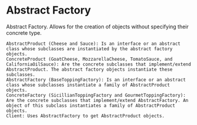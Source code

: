 # Abstract Factory

Abstract Factory. Allows for the creation of objects without specifying their concrete type.
 

    AbstractProduct (Cheese and Sauce): Is an interface or an abstract class whose subclasses are instantiated by the abstract factory objects.
    ConcreteProduct (GoatCheese, MozzarellaCheese, TomatoSauce, and CaliforniaOilSauce): Are the concrete subclasses that implement/extend AbstractProduct. The abstract factory objects instantiate these subclasses.
    AbstractFactory (BaseToppingFactory): Is an interface or an abstract class whose subclasses instantiate a family of AbstractProduct objects.
    ConcreteFactory (SicillianToppingFactory and GourmetToppingFactory): Are the concrete subclasses that implement/extend AbstractFactory. An object of this subclass instantiates a family of AbstractProduct objects.
    Client: Uses AbstractFactory to get AbstractProduct objects.
  